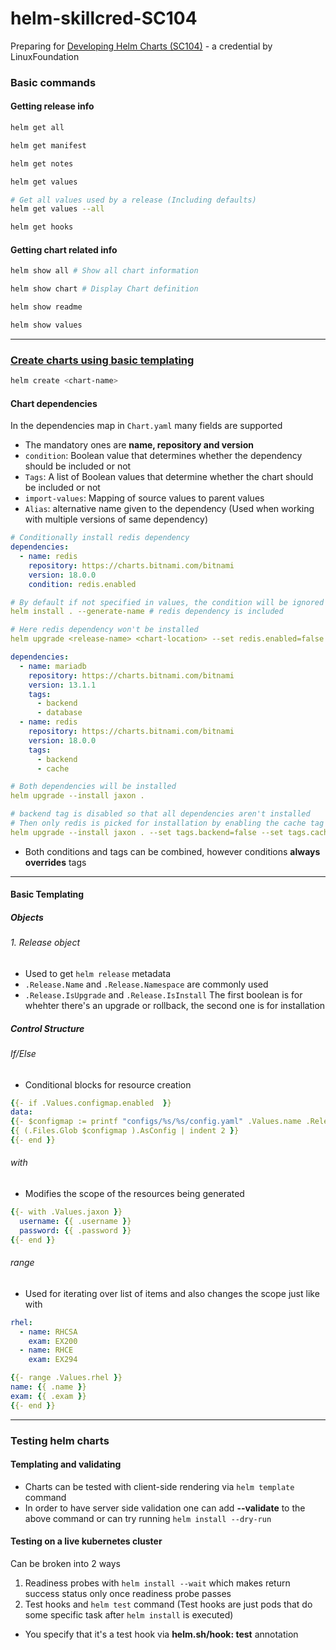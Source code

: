 # helm-skillcred-SC104
Preparing for [Developing Helm Charts (SC104)](https://training.linuxfoundation.org/skillcred/helm/) - a credential by LinuxFoundation

### Basic commands
#### Getting release info
```bash
helm get all

helm get manifest

helm get notes

helm get values

# Get all values used by a release (Including defaults)
helm get values --all

helm get hooks
```

#### Getting chart related info
```bash
helm show all # Show all chart information

helm show chart # Display Chart definition

helm show readme 

helm show values
```

---

### [Create charts using basic templating](https://helm.sh/docs/helm/helm_create/)

```bash
helm create <chart-name>
```

#### Chart dependencies 
In the dependencies map in `Chart.yaml` many fields are supported
- The mandatory ones are **name, repository and version**
- `condition`: Boolean value that determines whether the dependency should be included or not 
- `Tags`: A list of Boolean values that determine whether the chart should be included or not
- `import-values`: Mapping of source values to parent values
- `Alias`: alternative name given to the dependency (Used when working with multiple versions of same dependency)

```yaml
# Conditionally install redis dependency
dependencies:
  - name: redis
    repository: https://charts.bitnami.com/bitnami
    version: 18.0.0
    condition: redis.enabled

# By default if not specified in values, the condition will be ignored meaning dependency will be installed anyway unless explicitly specified as false
helm install . --generate-name # redis dependency is included 

# Here redis dependency won't be installed
helm upgrade <release-name> <chart-location> --set redis.enabled=false
```

```yaml
dependencies:
  - name: mariadb
    repository: https://charts.bitnami.com/bitnami
    version: 13.1.1
    tags:
      - backend
      - database
  - name: redis
    repository: https://charts.bitnami.com/bitnami
    version: 18.0.0
    tags:
      - backend
      - cache

# Both dependencies will be installed
helm upgrade --install jaxon .

# backend tag is disabled so that all dependencies aren't installed
# Then only redis is picked for installation by enabling the cache tag
helm upgrade --install jaxon . --set tags.backend=false --set tags.cache=true
```
- Both conditions and tags can be combined, however conditions **always overrides** tags

---

#### Basic Templating
##### Objects
###### 1. Release object
- Used to get `helm release` metadata
- `.Release.Name` and `.Release.Namespace` are commonly used
- `.Release.IsUpgrade` and `.Release.IsInstall` The first boolean is for whehter there's an upgrade or rollback, the second one is for installation

##### Control Structure
###### If/Else
- Conditional blocks for resource creation
```yaml
{{- if .Values.configmap.enabled  }}
data:
{{- $configmap := printf "configs/%s/%s/config.yaml" .Values.name .Release.Namespace }}
{{ (.Files.Glob $configmap ).AsConfig | indent 2 }}
{{- end }}
```

###### with
- Modifies the scope of the resources being generated

```yaml
{{- with .Values.jaxon }}
  username: {{ .username }}
  password: {{ .password }}
{{- end }}
```

###### range
- Used for iterating over list of items and also changes the scope just like with

```yaml
rhel:
  - name: RHCSA
    exam: EX200
  - name: RHCE
    exam: EX294

{{- range .Values.rhel }}
name: {{ .name }}
exam: {{ .exam }}
{{- end }}
```

---

### Testing helm charts
#### Templating and validating
- Charts can be tested with client-side rendering via `helm template` command
- In order to have server side validation one can add **--validate** to the above command or can try running `helm install --dry-run`

#### Testing on a live kubernetes cluster
Can be broken into 2 ways
1. Readiness probes with `helm install --wait` which makes return success status only once readiness probe passes
2. Test hooks and `helm test` command (Test hooks are just pods that do some specific task after `helm install` is executed)
  - You specify that it's a test hook via **helm.sh/hook: test** annotation
